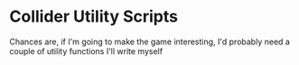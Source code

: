 # Collider Utility Scripts

Chances are, if I'm going to make the game interesting, I'd probably need a couple of utility functions I'll write myself